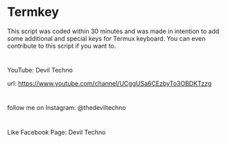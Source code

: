 # Termkey
This script was coded within 30 minutes and was made in intention to add some additional and special keys for Termux keyboard.
You can even contribute to this script if you want to.
#
YouTube: Devil Techno

url: https://www.youtube.com/channel/UCggUSa6CEzbyTo3OBDKTzzg
#
follow me on Instagram: @thedeviltechno
#
Like Facebook Page: Devil Techno
